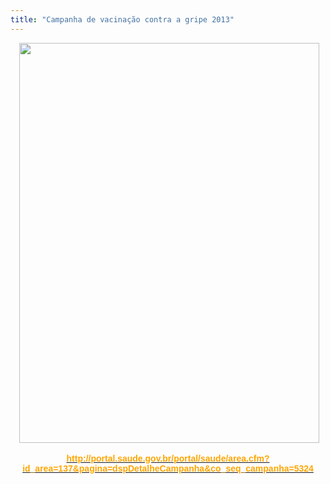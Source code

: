 ```yaml
---
title: "Campanha de vacinação contra a gripe 2013"
---
```


<div class="separator" style="clear: both; text-align: center;"><a href="http://3.bp.blogspot.com/-vEn7UqKSxx8/UW1b4js2dcI/AAAAAAAAAGs/H1Dv6rfIQeU/s1600/an_vacinacao_205x275.jpg" imageanchor="1" style="margin-left: 1em; margin-right: 1em;"><img border="0" height="640" src="http://3.bp.blogspot.com/-vEn7UqKSxx8/UW1b4js2dcI/AAAAAAAAAGs/H1Dv6rfIQeU/s640/an_vacinacao_205x275.jpg" width="480" /></a></div><div class="separator" style="clear: both; text-align: center;"><br /></div><div class="separator" style="clear: both; text-align: center;"><a href="http://portal.saude.gov.br/portal/saude/area.cfm?id_area=137&pagina=dspDetalheCampanha&co_seq_campanha=5324"><span style="color: orange; font-family: Arial, Helvetica, sans-serif;"><b>http://portal.saude.gov.br/portal/saude/area.cfm?id_area=137&pagina=dspDetalheCampanha&co_seq_campanha=5324</b></span></a></div><br />